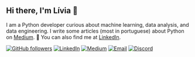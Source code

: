 ## Hi there, I'm Lívia 👋

I am a Python developer curious about machine learning, data analysis, and data engineering. I write some articles (most in portuguese) about Python on [Medium](https://medium.com/@alvzslivia). 🐍 You can also find me at [LinkedIn](https://www.linkedin.com/in/liviaalvess/).

[![GitHub followers](https://img.shields.io/github/followers/liviaalvzs?style=social&color=000000)](https://github.com/liviaalvzs)
<a href="https://www.linkedin.com/in/liviaalvess/" target="_blank"><img src="https://img.shields.io/badge/LinkedIn-%230077B5.svg?&style=flat-square&logo=linkedin&logoColor=white&color=000000" alt="LinkedIn"></a>
<a href="https://medium.com/@alvzslivia" target="_blank"><img src="https://img.shields.io/badge/Medium-%23000000.svg?&style=flat-square&logo=medium&logoColor=white&color=000000" alt="Medium"></a>
<a href="mailto:aslivia@icloud.com" target="_blank"><img src="https://img.shields.io/badge/Email-%23D14836.svg?&style=flat-square&logo=gmail&logoColor=white&color=000000" alt="Email"></a>
<a href="https://discord.com/users/alvzslivia" target="_blank"><img src="https://img.shields.io/badge/Discord-%2393A9C8.svg?&style=flat-square&logo=discord&logoColor=black&color=ffffff" alt="Discord"></a>
